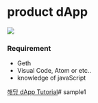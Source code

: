 # product dApp

![](/img/preview.gif)

### Requirement

- Geth
- Visual Code, Atom or etc..
- knowledge of javaScript

[해당 dApp Tutorial](https://developer-mac.tistory.com/85)#   s a m p l e 1  
 